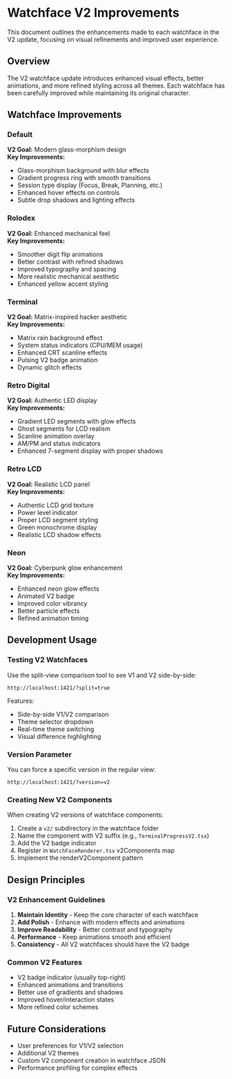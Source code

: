 # Watchface V2 Improvements

This document outlines the enhancements made to each watchface in the V2 update, focusing on visual refinements and improved user experience.

## Overview

The V2 watchface update introduces enhanced visual effects, better animations, and more refined styling across all themes. Each watchface has been carefully improved while maintaining its original character.

## Watchface Improvements

### Default
**V2 Goal:** Modern glass-morphism design  
**Key Improvements:**
- Glass-morphism background with blur effects
- Gradient progress ring with smooth transitions
- Session type display (Focus, Break, Planning, etc.)
- Enhanced hover effects on controls
- Subtle drop shadows and lighting effects

### Rolodex
**V2 Goal:** Enhanced mechanical feel  
**Key Improvements:**
- Smoother digit flip animations
- Better contrast with refined shadows
- Improved typography and spacing
- More realistic mechanical aesthetic
- Enhanced yellow accent styling

### Terminal
**V2 Goal:** Matrix-inspired hacker aesthetic  
**Key Improvements:**
- Matrix rain background effect
- System status indicators (CPU/MEM usage)
- Enhanced CRT scanline effects
- Pulsing V2 badge animation
- Dynamic glitch effects

### Retro Digital
**V2 Goal:** Authentic LED display  
**Key Improvements:**
- Gradient LED segments with glow effects
- Ghost segments for LCD realism
- Scanline animation overlay
- AM/PM and status indicators
- Enhanced 7-segment display with proper shadows

### Retro LCD
**V2 Goal:** Realistic LCD panel  
**Key Improvements:**
- Authentic LCD grid texture
- Power level indicator
- Proper LCD segment styling
- Green monochrome display
- Realistic LCD shadow effects

### Neon
**V2 Goal:** Cyberpunk glow enhancement  
**Key Improvements:**
- Enhanced neon glow effects
- Animated V2 badge
- Improved color vibrancy
- Better particle effects
- Refined animation timing

## Development Usage

### Testing V2 Watchfaces

Use the split-view comparison tool to see V1 and V2 side-by-side:

```
http://localhost:1421/?split=true
```

Features:
- Side-by-side V1/V2 comparison
- Theme selector dropdown
- Real-time theme switching
- Visual difference highlighting

### Version Parameter

You can force a specific version in the regular view:

```
http://localhost:1421/?version=v2
```

### Creating New V2 Components

When creating V2 versions of watchface components:

1. Create a `v2/` subdirectory in the watchface folder
2. Name the component with V2 suffix (e.g., `TerminalProgressV2.tsx`)
3. Add the V2 badge indicator
4. Register in `WatchFaceRenderer.tsx` v2Components map
5. Implement the renderV2Component pattern

## Design Principles

### V2 Enhancement Guidelines

1. **Maintain Identity** - Keep the core character of each watchface
2. **Add Polish** - Enhance with modern effects and animations
3. **Improve Readability** - Better contrast and typography
4. **Performance** - Keep animations smooth and efficient
5. **Consistency** - All V2 watchfaces should have the V2 badge

### Common V2 Features

- V2 badge indicator (usually top-right)
- Enhanced animations and transitions
- Better use of gradients and shadows
- Improved hover/interaction states
- More refined color schemes

## Future Considerations

- User preferences for V1/V2 selection
- Additional V2 themes
- Custom V2 component creation in watchface JSON
- Performance profiling for complex effects